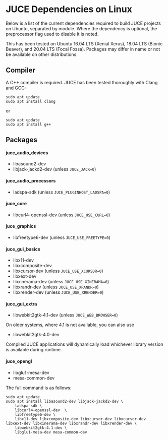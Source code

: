 # JUCE Dependencies on Linux

Below is a list of the current dependencies required to build JUCE projects on
Ubuntu, separated by module. Where the dependency is optional, the preprocessor
flag used to disable it is noted.

This has been tested on Ubuntu 16.04 LTS (Xenial Xerus), 18.04 LTS (Bionic
Beaver), and 20.04 LTS (Focal Fossa). Packages may differ in name or not be
available on other distributions.

## Compiler
A C++ compiler is required. JUCE has been tested thoroughly with Clang and GCC:

    sudo apt update
    sudo apt install clang

or

    sudo apt update
    sudo apt install g++

## Packages

#### juce_audio_devices
- libasound2-dev
- libjack-jackd2-dev (unless `JUCE_JACK=0`)

#### juce_audio_processors
- ladspa-sdk (unless `JUCE_PLUGINHOST_LADSPA=0`)

#### juce_core
- libcurl4-openssl-dev (unless `JUCE_USE_CURL=0`)

#### juce_graphics
- libfreetype6-dev (unless `JUCE_USE_FREETYPE=0`)

#### juce_gui_basics
- libx11-dev
- libxcomposite-dev
- libxcursor-dev (unless `JUCE_USE_XCURSOR=0`)
- libxext-dev
- libxinerama-dev (unless `JUCE_USE_XINERAMA=0`)
- libxrandr-dev (unless `JUCE_USE_XRANDR=0`)
- libxrender-dev (unless `JUCE_USE_XRENDER=0`)

#### juce_gui_extra
- libwebkit2gtk-4.1-dev (unless `JUCE_WEB_BROWSER=0`)

On older systems, where 4.1 is not available, you can also use

- libwebkit2gtk-4.0-dev

Compiled JUCE applications will dynamically load whichever library version is
available during runtime.

#### juce_opengl
- libglu1-mesa-dev
- mesa-common-dev

The full command is as follows:

    sudo apt update
    sudo apt install libasound2-dev libjack-jackd2-dev \
        ladspa-sdk \
        libcurl4-openssl-dev  \
        libfreetype6-dev \
        libx11-dev libxcomposite-dev libxcursor-dev libxcursor-dev libxext-dev libxinerama-dev libxrandr-dev libxrender-dev \
        libwebkit2gtk-4.1-dev \
        libglu1-mesa-dev mesa-common-dev
